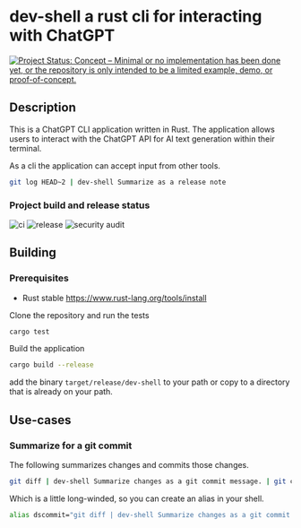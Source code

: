 # dev-shell a rust cli for interacting with ChatGPT

[![Project Status: Concept – Minimal or no implementation has been done yet, or the repository is only intended to be a limited example, demo, or proof-of-concept.](https://www.repostatus.org/badges/latest/concept.svg)](https://www.repostatus.org/#concept)

## Description

This is a ChatGPT CLI application written in Rust. The application allows users to interact with the ChatGPT API for AI text generation within their terminal.

As a cli the application can accept input from other tools.

```bash
git log HEAD~2 | dev-shell Summarize as a release note
```

### Project build and release status

![ci](https://github.com/grahambrooks/dev-shell/actions/workflows/ci.yaml/badge.svg) ![release](https://github.com/grahambrooks/dev-shell/actions/workflows/build.yaml/badge.svg) ![security audit](https://github.com/grahambrooks/dev-shell/actions/workflows/security-audit.yaml/badge.svg)



## Building

### Prerequisites

- Rust stable https://www.rust-lang.org/tools/install

Clone the repository and run the tests

```bash
cargo test
```

Build the application

```bash
cargo build --release
```

add the binary `target/release/dev-shell` to your path or copy to a directory that is already on your path.


## Use-cases

### Summarize for a git commit 

The following summarizes changes and commits those changes.

```bash
git diff | dev-shell Summarize changes as a git commit message. | git commit -a -F -
```

Which is a little long-winded, so you can create an alias in your shell.

```bash
alias dscommit="git diff | dev-shell Summarize changes as a git commit message. | git commit -a -F -"
```
